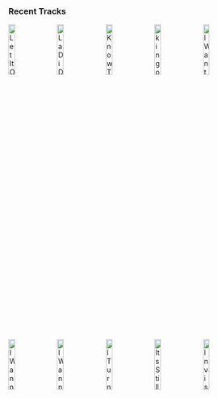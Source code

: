 ### Recent Tracks
[<img src='https://lastfm.freetls.fastly.net/i/u/300x300/f166cd00ceddc3e591afbcc6e99b2d76.png' width='16%' height='16%' alt='Let It Out'>](https://www.last.fm/music/gary%2bwright/_/let%2bit%2bout)&nbsp;&nbsp;&nbsp;&nbsp;[<img src='https://lastfm.freetls.fastly.net/i/u/300x300/31341a8feece5a87ea7cc1f0bc611fdc.png' width='16%' height='16%' alt='La Di Da'>](https://www.last.fm/music/lennon%2bstella/_/la%2bdi%2bda)&nbsp;&nbsp;&nbsp;&nbsp;[<img src='https://lastfm.freetls.fastly.net/i/u/300x300/5b9569bd6a7f0c461bf03ece6c632c9c.png' width='16%' height='16%' alt='Know The Feeling'>](https://www.last.fm/music/halfnoise/_/know%2bthe%2bfeeling)&nbsp;&nbsp;&nbsp;&nbsp;[<img src='https://lastfm.freetls.fastly.net/i/u/300x300/d4f9fc0820108495f962c1d67505d622.png' width='16%' height='16%' alt='king of the nosebleeds'>](https://www.last.fm/music/gabriel%2bblack/_/king%2bof%2bthe%2bnosebleeds)&nbsp;&nbsp;&nbsp;&nbsp;[<img src='https://lastfm.freetls.fastly.net/i/u/300x300/207c9708aabfc084aee235ab2c8c4ee9.png' width='16%' height='16%' alt='I Want To Hold Your Hand - Remastered 2015'>](https://www.last.fm/music/the%2bbeatles/_/i%2bwant%2bto%2bhold%2byour%2bhand%2b-%2bremastered%2b2015)&nbsp;&nbsp;&nbsp;&nbsp;<br>[<img src='https://lastfm.freetls.fastly.net/i/u/300x300/eaea26139233c24c5942d78bd1ef4136.png' width='16%' height='16%' alt='I Wanna Get Better'>](https://www.last.fm/music/bleachers/_/i%2bwanna%2bget%2bbetter)&nbsp;&nbsp;&nbsp;&nbsp;[<img src='https://lastfm.freetls.fastly.net/i/u/300x300/f579e414e20f40969185e41182d72472.png' width='16%' height='16%' alt='I Wanna Be Yours'>](https://www.last.fm/music/arctic%2bmonkeys/_/i%2bwanna%2bbe%2byours)&nbsp;&nbsp;&nbsp;&nbsp;[<img src='https://lastfm.freetls.fastly.net/i/u/300x300/806fe731e83af6f93ecc26bae7e27bb8.png' width='16%' height='16%' alt='I Turned My Back on the Written Word'>](https://www.last.fm/music/generationals/_/i%2bturned%2bmy%2bback%2bon%2bthe%2bwritten%2bword)&nbsp;&nbsp;&nbsp;&nbsp;[<img src='https://lastfm.freetls.fastly.net/i/u/300x300/02f6826242524a0abe9c2c8ebc05b4e5.png' width='16%' height='16%' alt='Its Still Rock and Roll to Me'>](https://www.last.fm/music/billy%2bjoel/_/it%2527s%2bstill%2brock%2band%2broll%2bto%2bme)&nbsp;&nbsp;&nbsp;&nbsp;[<img src='https://lastfm.freetls.fastly.net/i/u/300x300/6dcec60a5ef640e1c00f82dfbe3a1f78.png' width='16%' height='16%' alt='Invisible Touch - 2007 Remaster'>](https://www.last.fm/music/genesis/_/invisible%2btouch%2b-%2b2007%2bremaster)&nbsp;&nbsp;&nbsp;&nbsp;<br>